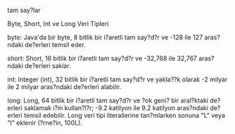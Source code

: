 tam say?lar

Byte, Short, Int ve Long Veri Tipleri

byte: Java'da bir byte, 8 bitlik bir i?aretli tam say?d?r ve -128 ile 127 aras?ndaki de?erleri temsil eder.

short: Short, 16 bitlik bir i?aretli tam say?d?r ve -32,768 ile 32,767 aras?ndaki de?erleri saklar.

int: Integer (int), 32 bitlik bir i?aretli tam say?d?r ve yakla??k olarak -2 milyar ile 2 milyar aras?ndaki de?erleri alabilir.

long: Long, 64 bitlik bir i?aretli tam say?d?r ve ?ok geni? bir aral?ktaki de?erleri saklamak i?in kullan?l?r; -9.2 katilyon ile 9.2 katilyon aras?ndaki de?erleri temsil edebilir. Long veri tipi literallerine tan?mlarken sonuna "L" veya "l" eklenir (?rne?in, 100L).